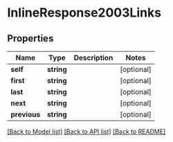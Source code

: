 # InlineResponse2003Links

## Properties
Name | Type | Description | Notes
------------ | ------------- | ------------- | -------------
**self** | **string** |  | [optional] 
**first** | **string** |  | [optional] 
**last** | **string** |  | [optional] 
**next** | **string** |  | [optional] 
**previous** | **string** |  | [optional] 

[[Back to Model list]](../../README.md#documentation-for-models) [[Back to API list]](../../README.md#documentation-for-api-endpoints) [[Back to README]](../../README.md)

